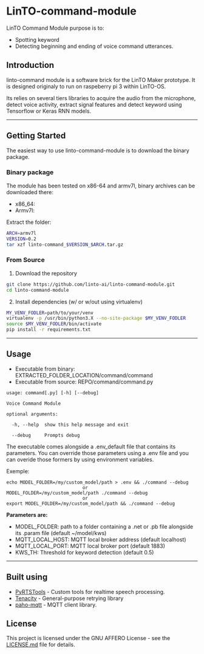 # LinTO-command-module
LinTO Command Module purpose is to:
* Spotting keyword
* Detecting beginning and ending of voice command utterances.

## Introduction
linto-command module is a software brick for the LinTO Maker prototype. It is designed originaly to run on raspeberry pi 3 within LinTO-OS.

Its relies on several tiers libraries to acquire the audio from the microphone, detect voice activity, extract signal features and detect keyword using Tensorflow or Keras RNN models.
__________________
## Getting Started
The easiest way to use linto-command-module is to download the binary package.

### Binary package
The module has been tested on x86-64 and armv7l, binary archives can be downloaded there:
* x86_64: 
* Armv7l: 

Extract the folder:
```bash
ARCH=armv7l
VERSION=0.2
tar xzf linto-command_$VERSION_$ARCH.tar.gz
```

### From Source
1. Download the repository
```bash
git clone https://github.com/linto-ai/linto-command-module.git
cd linto-command-module
```

2. Install dependencies (w/ or w/out using virtualenv)
```bash
MY_VENV_FODLER=path/to/your/venv
virtualenv -p /usr/bin/python3.X --no-site-package $MY_VENV_FODLER
source $MY_VENV_FODLER/bin/activate
pip install -r requirements.txt
```
__________________
## Usage
* Executable from binary: EXTRACTED_FOLDER_LOCATION/command/command
* Executable from source: REPO/command/command.py

```
usage: command[.py] [-h] [--debug]

Voice Command Module

optional arguments:

  -h, --help  show this help message and exit

  --debug     Prompts debug
```

The executable comes alongside a .env_default file that contains its parameters.
You can override those parameters using a .env file and you can overide those formers by using environment variables.

Exemple:
```
echo MODEL_FOLDER=/my/custom_model/path > .env && ./command --debug
                            or
MODEL_FOLDER=/my/custom_model/path ./command --debug
                            or
export MODEL_FOLDER=/my/custom_model/path && ./command --debug
```
**Parameters are:**
* MODEL_FOLDER: path to a folder containing a .net or .pb file alongside its .param file (default ~/model/kws)
* MQTT_LOCAL_HOST: MQTT local broker address (default localhost)
* MQTT_LOCAL_PORT: MQTT local broker port (default 1883)
* KWS_TH: Threshold for keyword detection (default 0.5)
__________________
## Built using

* [PyRTSTools]() - Custom tools for realtime speech processing.
* [Tenacity](https://github.com/jd/tenacity) - General-purpose retrying library
* [paho-mqtt](https://pypi.org/project/paho-mqtt/) - MQTT client library.


## License

This project is licensed under the GNU AFFERO License - see the [LICENSE.md](LICENSE.md) file for details.